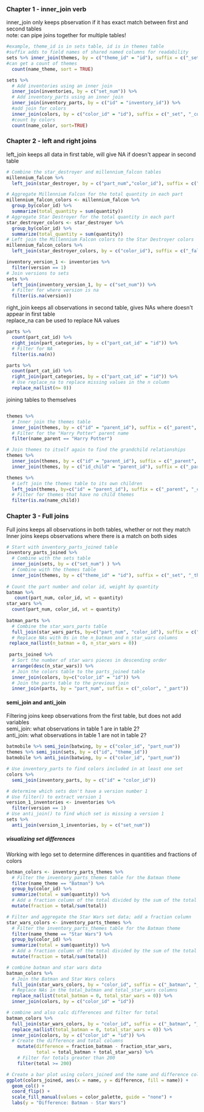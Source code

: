 ### Chapter 1 - inner_join verb   
inner_join only keeps pbservation if it has exact match between first and second tables  
note: can pipe joins together for multiple tables!  
```R
#example, theme_id is in sets table, id is in themes table
#suffix adds to field names of shared named columns for readability
sets %>% inner_join(themes, by = c("theme_id" = "id"), suffix = c("_set", "_theme")) %>%
#can get a count of themes
  count(name_theme, sort = TRUE)

sets %>%
  # Add inventories using an inner join 
  inner_join(inventories, by = c("set_num")) %>%
  # Add inventory_parts using an inner join 
  inner_join(inventory_parts, by = c("id" = "inventory_id")) %>%
  #add join for colors
  inner_join(colors, by = c("color_id" = "id"), suffix = c("_set", "_color")) %>%
  #count by colors
  count(name_color, sort=TRUE)
```
### Chapter 2 - left and right joins   
left_join keeps all data in first table, will give NA if doesn't appear in second table  
```R
# Combine the star_destroyer and millennium_falcon tables
millennium_falcon %>%
  left_join(star_destroyer, by = c("part_num","color_id"), suffix = c("_falcon","_star_destroyer"))

# Aggregate Millennium Falcon for the total quantity in each part
millennium_falcon_colors <- millennium_falcon %>%
  group_by(color_id) %>%
  summarize(total_quantity = sum(quantity))
# Aggregate Star Destroyer for the total quantity in each part
star_destroyer_colors <- star_destroyer %>%
  group_by(color_id) %>%
  summarize(total_quantity = sum(quantity))
# Left join the Millennium Falcon colors to the Star Destroyer colors
millennium_falcon_colors %>%
  left_join(star_destroyer_colors, by = c("color_id"), suffix = c("_falcon", "_star_destroyer"))

inventory_version_1 <- inventories %>%
  filter(version == 1)
# Join versions to sets
sets %>%
  left_join(inventory_version_1, by = c("set_num")) %>%
  # Filter for where version is na
  filter(is.na(version))
```
right_join keeps all observations in second table, gives NAs where doesn't appear in first table  
replace_na can be used to replace NA values  
```R
parts %>%
  count(part_cat_id) %>%
  right_join(part_categories, by = c("part_cat_id" = "id")) %>%
  # Filter for NA
  filter(is.na(n))

parts %>%
  count(part_cat_id) %>%
  right_join(part_categories, by = c("part_cat_id" = "id")) %>%
  # Use replace_na to replace missing values in the n column
  replace_na(list(n= 0))
```
joining tables to themselves  
```R

themes %>% 
  # Inner join the themes table
  inner_join(themes, by = c("id" = "parent_id"), suffix = c("_parent", "_child")) %>%
  # Filter for the "Harry Potter" parent name 
  filter(name_parent == "Harry Potter")

# Join themes to itself again to find the grandchild relationships
themes %>% 
  inner_join(themes, by = c("id" = "parent_id"), suffix = c("_parent", "_child")) %>%
  inner_join(themes, by = c("id_child" = "parent_id"), suffix = c("_parent","_grandchild"))

themes %>% 
  # Left join the themes table to its own children
  left_join(themes, by=c("id" = "parent_id"), suffix = c("_parent", "_child")) %>%
  # Filter for themes that have no child themes
  filter(is.na(name_child))

```
### Chapter 3 - Full joins   
Full joins keeps all observations in both tables, whether or not they match  
Inner joins keeps observations where there is a match on both sides  
```R
# Start with inventory_parts_joined table
inventory_parts_joined %>%
  # Combine with the sets table 
  inner_join(sets, by = c("set_num") ) %>%
  # Combine with the themes table 
  inner_join(themes, by = c("theme_id" = "id"), suffix = c("_set", "_theme"))
  
# Count the part number and color id, weight by quantity
batman %>%
   count(part_num, color_id, wt = quantity)
star_wars %>%
  count(part_num, color_id, wt = quantity)
  
batman_parts %>%
  # Combine the star_wars_parts table 
  full_join(star_wars_parts, by=c("part_num", "color_id"), suffix = c("_batman", "_star_wars")) %>%
  # Replace NAs with 0s in the n_batman and n_star_wars columns 
 replace_na(list(n_batman = 0, n_star_wars = 0))
 
 parts_joined %>%
  # Sort the number of star wars pieces in descending order 
  arrange(desc(n_star_wars)) %>%
  # Join the colors table to the parts_joined table
  inner_join(colors, by=c("color_id" = "id")) %>%
  # Join the parts table to the previous join 
  inner_join(parts, by = "part_num", suffix = c("_color", "_part"))
```
#### semi_join and anti_join  
Filtering joins keep observations from the first table, but does not add variables  
semi_join: what observations in table 1 are in table 2?  
anti_join: what observations in table 1 are not in table 2?
```R
batmobile %>% semi_join(batwing, by = c("color_id", "part_num"))
themes %>% semi_join(sets, by = c("id", "theme_id"))
batmobile %>% anti_join(batwing, by = c("color_id", "part_num"))

# Use inventory_parts to find colors included in at least one set
colors %>%
  semi_join(inventory_parts, by = c("id" = "color_id"))

# determine which sets don't have a version number 1
# Use filter() to extract version 1 
version_1_inventories <- inventories %>%
  filter(version == 1)
# Use anti_join() to find which set is missing a version 1
sets %>%
  anti_join(version_1_inventories, by = c("set_num"))
```
##### visualizing set differences 
Working with lego set to determine differences in quantities and fractions of colors  
```R
batman_colors <- inventory_parts_themes %>%
  # Filter the inventory_parts_themes table for the Batman theme
  filter(name_theme == "Batman") %>%
  group_by(color_id) %>%
  summarize(total = sum(quantity)) %>%
  # Add a fraction column of the total divided by the sum of the total 
  mutate(fraction = total/sum(total))

# Filter and aggregate the Star Wars set data; add a fraction column
star_wars_colors <- inventory_parts_themes %>%
  # Filter the inventory_parts_themes table for the Batman theme
  filter(name_theme == "Star Wars") %>%
  group_by(color_id) %>%
  summarize(total = sum(quantity)) %>%
  # Add a fraction column of the total divided by the sum of the total 
  mutate(fraction = total/sum(total))

# combine batman and star wars data
batman_colors %>%
  # Join the Batman and Star Wars colors
  full_join(star_wars_colors, by = "color_id", suffix = c("_batman", "_star_wars")) %>%
  # Replace NAs in the total_batman and total_star_wars columns
  replace_na(list(total_batman = 0, total_star_wars = 0)) %>%
  inner_join(colors, by = c("color_id" = "id"))

# combine and also calc differences and filter for total
batman_colors %>%
  full_join(star_wars_colors, by = "color_id", suffix = c("_batman", "_star_wars")) %>%
  replace_na(list(total_batman = 0, total_star_wars = 0)) %>%
  inner_join(colors, by = c("color_id" = "id")) %>%
  # Create the difference and total columns
    mutate(difference = fraction_batman - fraction_star_wars,
           total = total_batman + total_star_wars) %>%
    # Filter for totals greater than 200
    filter(total >= 200)

# Create a bar plot using colors_joined and the name and difference columns
ggplot(colors_joined, aes(x = name, y = difference, fill = name)) +
  geom_col() +
  coord_flip() +
  scale_fill_manual(values = color_palette, guide = "none") +
  labs(y = "Difference: Batman - Star Wars")
```



